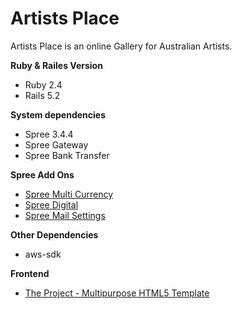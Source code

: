 # Artists Place 

Artists Place is an online Gallery for Australian Artists.

**Ruby & Railes Version**
* Ruby 2.4 
* Rails 5.2

**System dependencies**
* Spree 3.4.4
* Spree Gateway
* Spree Bank Transfer

**Spree Add Ons**
* [Spree Multi Currency](https://github.com/spree-contrib/spree_multi_currency)
* [Spree Digital](https://github.com/spree-contrib/spree_digital)
* [Spree Mail Settings](https://github.com/spree-contrib/spree_mail_settings)

**Other Dependencies**
* aws-sdk

**Frontend**
* [The Project - Multipurpose HTML5 Template](http://htmlcoder.me/preview/the_project/v.2.0.5/template/index.html)
